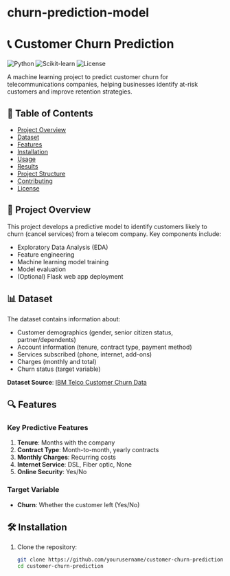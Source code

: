 # churn-prediction-model

# 📞 Customer Churn Prediction

![Python](https://img.shields.io/badge/Python-3.8%2B-blue)
![Scikit-learn](https://img.shields.io/badge/Scikit--learn-1.0%2B-orange)
![License](https://img.shields.io/badge/License-MIT-green)

A machine learning project to predict customer churn for telecommunications companies, helping businesses identify at-risk customers and improve retention strategies.

## 📌 Table of Contents
- [Project Overview](#-project-overview)
- [Dataset](#-dataset)
- [Features](#-features)
- [Installation](#-installation)
- [Usage](#-usage)
- [Results](#-results)
- [Project Structure](#-project-structure)
- [Contributing](#-contributing)
- [License](#-license)

## 🌟 Project Overview

This project develops a predictive model to identify customers likely to churn (cancel services) from a telecom company. Key components include:

- Exploratory Data Analysis (EDA)
- Feature engineering
- Machine learning model training
- Model evaluation
- (Optional) Flask web app deployment

## 📊 Dataset

The dataset contains information about:
- Customer demographics (gender, senior citizen status, partner/dependents)
- Account information (tenure, contract type, payment method)
- Services subscribed (phone, internet, add-ons)
- Charges (monthly and total)
- Churn status (target variable)

**Dataset Source**: [IBM Telco Customer Churn Data](https://www.kaggle.com/datasets/blastchar/telco-customer-churn)

## 🔍 Features

### Key Predictive Features
1. **Tenure**: Months with the company
2. **Contract Type**: Month-to-month, yearly contracts
3. **Monthly Charges**: Recurring costs
4. **Internet Service**: DSL, Fiber optic, None
5. **Online Security**: Yes/No

### Target Variable
- **Churn**: Whether the customer left (Yes/No)

## 🛠 Installation

1. Clone the repository:
   ```bash
   git clone https://github.com/yourusername/customer-churn-prediction.git
   cd customer-churn-prediction
